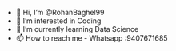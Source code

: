 - 👋 Hi, I’m @RohanBaghel99
- 👀 I’m interested in Coding
- 🌱 I’m currently learning Data Science
- 📫 How to reach me -  Whatsapp :9407671685

<!---
RohanBaghel99/RohanBaghel99 is a ✨ special ✨ repository because its `README.md` (this file) appears on your GitHub profile.
You can click the Preview link to take a look at your changes.
--->
